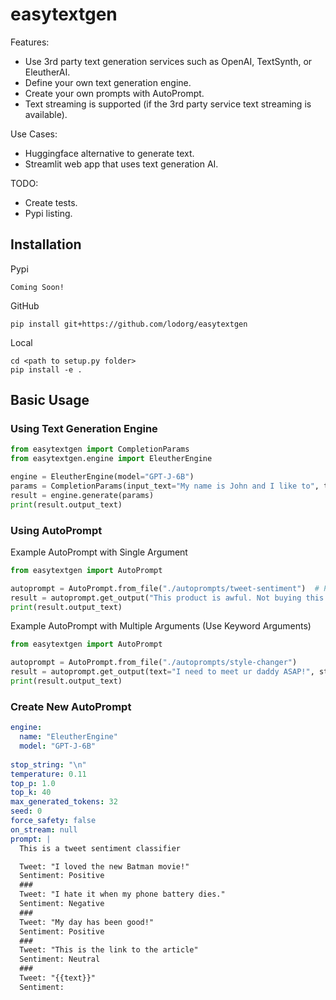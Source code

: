 # easytextgen

Features:
- Use 3rd party text generation services such as OpenAI, TextSynth, or EleutherAI.
- Define your own text generation engine.
- Create your own prompts with AutoPrompt.
- Text streaming is supported (if the 3rd party service text streaming is available).

Use Cases:
- Huggingface alternative to generate text.
- Streamlit web app that uses text generation AI.

TODO:
- Create tests.
- Pypi listing.

## Installation

Pypi
```
Coming Soon!
```

GitHub
```
pip install git+https://github.com/lodorg/easytextgen
```

Local
```
cd <path to setup.py folder>
pip install -e .
```

## Basic Usage

### Using Text Generation Engine

```python
from easytextgen import CompletionParams
from easytextgen.engine import EleutherEngine

engine = EleutherEngine(model="GPT-J-6B")
params = CompletionParams(input_text="My name is John and I like to", temperature=0.9)
result = engine.generate(params)
print(result.output_text)
```

### Using AutoPrompt

Example AutoPrompt with Single Argument

```python
from easytextgen import AutoPrompt

autoprompt = AutoPrompt.from_file("./autoprompts/tweet-sentiment")  # Path to yaml file
result = autoprompt.get_output("This product is awful. Not buying this again.")
print(result.output_text)
```

Example AutoPrompt with Multiple Arguments (Use Keyword Arguments)

```python
from easytextgen import AutoPrompt

autoprompt = AutoPrompt.from_file("./autoprompts/style-changer")
result = autoprompt.get_output(text="I need to meet ur daddy ASAP!", style="Formal")
print(result.output_text)
```

### Create New AutoPrompt

```yaml
engine:
  name: "EleutherEngine"
  model: "GPT-J-6B"
      
stop_string: "\n"
temperature: 0.11
top_p: 1.0
top_k: 40
max_generated_tokens: 32
seed: 0
force_safety: false
on_stream: null
prompt: |
  This is a tweet sentiment classifier

  Tweet: "I loved the new Batman movie!"
  Sentiment: Positive
  ###
  Tweet: "I hate it when my phone battery dies."
  Sentiment: Negative
  ###
  Tweet: "My day has been good!"
  Sentiment: Positive
  ###
  Tweet: "This is the link to the article"
  Sentiment: Neutral
  ###
  Tweet: "{{text}}"
  Sentiment:
```
